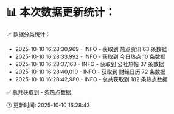📊 本次数据更新统计：
==========================

📈 数据分类统计：
- 2025-10-10 16:28:30,969 - INFO - 获取到 热点资讯 63 条数据
- 2025-10-10 16:28:33,992 - INFO - 获取到 今日热点 10 条数据
- 2025-10-10 16:28:37,163 - INFO - 获取到 公社热帖 37 条数据
- 2025-10-10 16:28:40,010 - INFO - 获取到 财经日历 72 条数据
- 2025-10-10 16:28:42,980 - INFO - 总共获取到 182 条热点数据

✅ 总共获取到 - 条热点数据

🕐 更新时间: 2025-10-10 16:28:43

